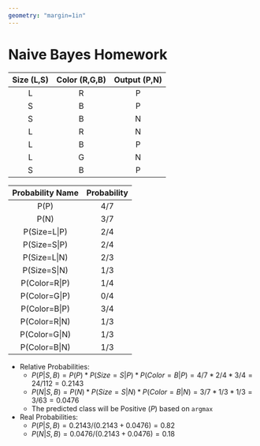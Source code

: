 ```yaml
---
geometry: "margin=1in"
---
```


# Naive Bayes Homework


| Size (L,S) | Color (R,G,B) | Output (P,N) |
| :--------: | :-----------: | :----------: |
|     L      |       R       |      P       |
|     S      |       B       |      P       |
|     S      |       B       |      N       |
|     L      |       R       |      N       |
|     L      |       B       |      P       |
|     L      |       G       |      N       |
|     S      |       B       |      P       |

|  Probability Name | Probability |
| :---------------: | :---------: |
|        P(P)       |     4/7     |
|        P(N)       |     3/7     |
|   P(Size=L\|P)    |     2/4     |
|   P(Size=S\|P)    |     2/4     |
|   P(Size=L\|N)    |     2/3     |
|   P(Size=S\|N)    |     1/3     |
|   P(Color=R\|P)   |     1/4     |
|   P(Color=G\|P)   |     0/4     |
|   P(Color=B\|P)   |     3/4     |
|   P(Color=R\|N)   |     1/3     |
|   P(Color=G\|N)   |     1/3     |
|   P(Color=B\|N)   |     1/3     |

- Relative Probabilities:
    - $P(P|S,B) = P(P) * P(Size=S|P) * P(Color=B|P) = 4/7 * 2/4 * 3/4 = 24/112 = 0.2143$
    - $P(N|S,B) = P(N) * P(Size=S|N) * P(Color=B|N) = 3/7 * 1/3 * 1/3 = 3/63 = 0.0476$
    - The predicted class will be Positive ($P$) based on `argmax`
- Real Probabilities:
    - $P(P|S,B) = 0.2143 / (0.2143 + 0.0476) = 0.82$
    - $P(N|S,B) = 0.0476 / (0.2143 + 0.0476) = 0.18$

